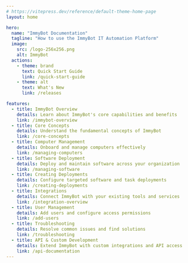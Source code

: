 ```yaml
---
# https://vitepress.dev/reference/default-theme-home-page
layout: home

hero:
  name: "ImmyBot Documentation"
  tagline: "How to use the ImmyBot IT Automation Platform"
  image:
    src: /logo-256x256.png
    alt: ImmyBot
  actions:
    - theme: brand
      text: Quick Start Guide
      link: /quick-start-guide
    - theme: alt
      text: What's New
      link: /releases

features:
  - title: ImmyBot Overview
    details: Learn about ImmyBot's core capabilities and benefits
    link: /immybot-overview
  - title: Core Concepts
    details: Understand the fundamental concepts of ImmyBot
    link: /core-concepts
  - title: Computer Management
    details: Onboard and manage computers effectively
    link: /managing-computers
  - title: Software Deployment
    details: Deploy and maintain software across your organization
    link: /managing-software
  - title: Creating Deployments
    details: Configure targeted software and task deployments
    link: /creating-deployments
  - title: Integrations
    details: Connect ImmyBot with your existing tools and services
    link: /integration-overview
  - title: User Management
    details: Add users and configure access permissions
    link: /add-users
  - title: Troubleshooting
    details: Resolve common issues and find solutions
    link: /troubleshooting
  - title: API & Custom Development
    details: Extend ImmyBot with custom integrations and API access
    link: /api-documentation
---
```

